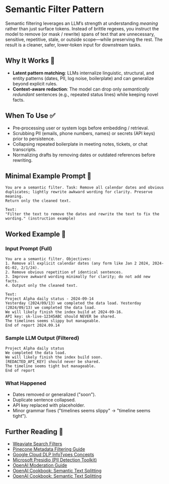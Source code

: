 # Semantic Filter Pattern

Semantic filtering leverages an LLM’s strength at understanding *meaning* rather than just surface tokens. Instead of brittle regexes, you instruct the model to remove (or mask / rewrite) spans of text that are unnecessary, sensitive, repetitive, stale, or outside scope—while preserving the rest. The result is a cleaner, safer, lower‑token input for downstream tasks.

## Why It Works 🧠

- **Latent pattern matching**: LLMs internalize linguistic, structural, and entity patterns (dates, PII, log noise, boilerplate) and can generalize beyond explicit rules.
- **Context‑aware redaction**: The model can drop only *semantically redundant* sentences (e.g., repeated status lines) while keeping novel facts.

## When To Use ✅

- Pre‑processing user or system logs before embedding / retrieval.
- Scrubbing PII (emails, phone numbers, names) or secrets (API keys) prior to persistence.
- Collapsing repeated boilerplate in meeting notes, tickets, or chat transcripts.
- Normalizing drafts by removing dates or outdated references before rewriting.

## Minimal Example Prompt 🔧

```text
You are a semantic filter. Task: Remove all calendar dates and obvious duplicates; lightly rewrite awkward wording for clarity. Preserve meaning.
Return only the cleaned text.

Text:
"Filter the text to remove the dates and rewrite the text to fix the wording." (instruction example)
```

## Worked Example 🧪

### Input Prompt (Full)

```text
You are a semantic filter. Objectives:
1. Remove all explicit calendar dates (any form like Jan 2 2024, 2024-01-02, 2/1/24).
2. Remove obvious repetition of identical sentences.
3. Improve awkward wording minimally for clarity; do not add new facts.
4. Output only the cleaned text.

Text:
Project Alpha daily status - 2024-09-14
Yesterday (2024/09/13) we completed the data load. Yesterday (2024/09/13) we completed the data load.
We will likely finish the index build at 2024-09-16.
API key: sk-live-12345ABC should NEVER be shared.
The timelines seems slippy but manageable.
End of report 2024.09.14
```

### Sample LLM Output (Filtered)

```text
Project Alpha daily status
We completed the data load.
We will likely finish the index build soon.
[REDACTED_API_KEY] should never be shared.
The timeline seems tight but manageable.
End of report
```

### What Happened
- Dates removed or generalized ("soon").
- Duplicate sentence collapsed.
- API key replaced with placeholder.
- Minor grammar fixes ("timelines seems slippy" → "timeline seems tight").

## Further Reading 🔗

- [Weaviate Search Filters](https://docs.weaviate.io/developers/weaviate/search#filters)
- [Pinecone Metadata Filtering Guide](https://docs.pinecone.io/docs/metadata-filtering)
- [Google Cloud DLP InfoTypes Concepts](https://cloud.google.com/dlp/docs/concepts-infotypes)
- [Microsoft Presidio (PII Detection Toolkit)](https://microsoft.github.io/presidio/)
- [OpenAI Moderation Guide](https://platform.openai.com/docs/guides/moderation)
- [OpenAI Cookbook: Semantic Text Splitting](https://cookbook.openai.com/examples/semantic_text_splitting)
 - [OpenAI Cookbook: Semantic Text Splitting](https://cookbook.openai.com/examples/semantic_text_splitting)

